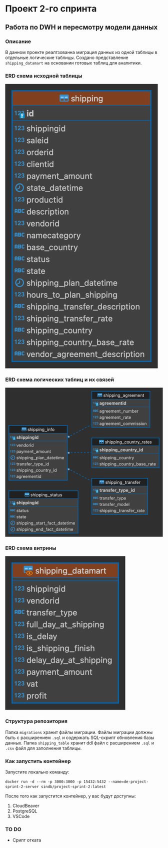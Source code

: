 # Проект 2-го спринта
## Работа по DWH и пересмотру модели данных

### Описание
В данном проекте реалтзованна миграция данных из одной таблицы в отдельные логические таблицы.
Создано представление `shipping_datamart` на основании готовых таблиц для аналитики. 
### ERD схема исходной таблицы
![Image alt](https://github.com/kuolematon/de-project-sprint-2/blob/main/image/shipping.png)
### ERD схема логических таблиц и их связей
![Image alt](https://github.com/kuolematon/de-project-sprint-2/blob/main/image/tables.png)
### ERD схема витрины
![Image alt](https://github.com/kuolematon/de-project-sprint-2/blob/main/image/shipping_datamart.png)

### Структура репозитория
Папка `migrations` хранит файлы миграции. 
Файлы миграции должны быть с расширением `.sql` и содержать SQL-скрипт обновления базы данных.
Папка `shipping_table` хранит ddl файл с расширением `.sql` и `.csv` файл для заполнения таблицы. 

### Как запустить контейнер
Запустите локально команду:

```
docker run -d --rm -p 3000:3000 -p 15432:5432 --name=de-project-sprint-2-server sindb/project-sprint-2:latest
```

После того как запустится контейнер, у вас будут доступны:
1. CloudBeaver
2. PostgreSQL
3. VSCode

### TO DO
- Срипт отката
